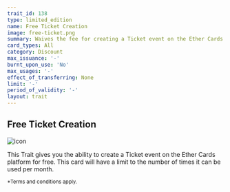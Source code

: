 ```yaml
---
trait_id: 138
type: limited_edition
name: Free Ticket Creation
image: free-ticket.png
summary: Waives the fee for creating a Ticket event on the Ether Cards event platform.
card_types: All
category: Discount
max_issuance: '-'
burnt_upon_use: 'No'
max_usages: '-'
effect_of_transferring: None
limit: '-'
period_of_validity: '-'
layout: trait
---
```


## Free Ticket Creation

![icon](/assets/images/trait-icons/{{page.image}})

This Trait gives you the ability to create a Ticket event on the Ether Cards platform for free. This card will have a limit to the number of times it can be used per month. 

<small>*Terms and conditions apply.</small>

